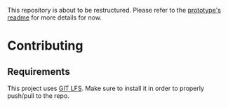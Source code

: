 This repository is about to be restructured.
Please refer to the [prototype's readme](https://github.com/digital-ember/elmMPS/blob/master/~prototype/README.md) for more details for now.

# Contributing
<TBD>

## Requirements
This project uses [GIT LFS](https://git-lfs.github.com/). Make sure to install it in order to properly push/pull to the repo.  
